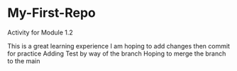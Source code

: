 # My-First-Repo
Activity for Module 1.2

This is a great learning experience
I am hoping to add changes then commit for practice
Adding Test by way of the branch
Hoping to merge the branch to the main
